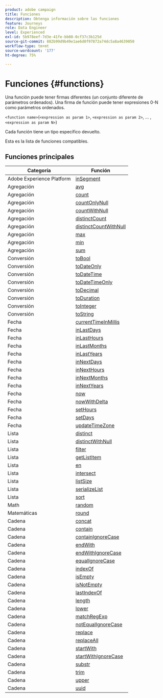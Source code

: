 ```yaml
---
product: adobe campaign
title: Funciones
description: Obtenga información sobre las funciones
feature: Journeys
role: Data Engineer
level: Experienced
exl-id: 5b978eef-7d3e-41fe-bb08-0cf37c3b125d
source-git-commit: 882b99d9b49e1ae6d0f97872a74dc5a8a4639050
workflow-type: tm+mt
source-wordcount: '177'
ht-degree: 75%

---
```


# Funciones {#functions}

Una función puede tener firmas diferentes (un conjunto diferente de parámetros ordenados). Una firma de función puede tener expresiones 0-N como parámetros ordenados.

`<function name>`(`<expression as param 1>`, `<expression as param 2>`, ... ,`<expression as param N>`)

Cada función tiene un tipo específico devuelto.

Esta es la lista de funciones compatibles.

## Funciones principales

| Categoría | Función |
|-------------|-----------------------|
| Adobe Experience Platform | [inSegment](../functions/functioninsegment.md) |
| Agregación | [avg](../functions/functionavg.md) |
| Agregación | [count](../functions/functioncount.md) |
| Agregación | [countOnlyNull](../functions/functioncountonlynull.md) |
| Agregación | [countWithNull](../functions/functioncountwithnull.md) |
| Agregación | [distinctCount](../functions/functiondistinctcount.md) |
| Agregación | [distinctCountWithNull](../functions/functiondistinctcountwithnull.md) |
| Agregación | [max](../functions/functionmax.md) |
| Agregación | [min](../functions/functionmin.md) |
| Agregación | [sum](../functions/functionsum.md) |
| Conversión | [toBool](../functions/functiontobool.md) |
| Conversión | [toDateOnly](../functions/functiontodateonly.md) |
| Conversión | [toDateTime](../functions/functiontodatetime.md) |
| Conversión | [toDateTimeOnly](../functions/functiontodatetimeonly.md) |
| Conversión | [toDecimal](../functions/functiontodecimal.md) |
| Conversión | [toDuration](../functions/functiontoduration.md) |
| Conversión | [toInteger](../functions/functiontointeger.md) |
| Conversión | [toString](../functions/functiontostring.md) |
| Fecha | [currentTimeInMillis](../functions/functioncurrenttimeinmillis.md) |
| Fecha | [inLastDays](../functions/functioninlastdays.md) |
| Fecha | [inLastHours](../functions/functioninlasthours.md) |
| Fecha | [inLastMonths](../functions/functioninlastmonths.md) |
| Fecha | [inLastYears](../functions/functioninlastyears.md) |
| Fecha | [inNextDays](../functions/functioninnextdays.md) |
| Fecha | [inNextHours](../functions/functioninnexthours.md) |
| Fecha | [inNextMonths](../functions/functioninnextmonths.md) |
| Fecha | [inNextYears](../functions/functioninnextyears.md) |
| Fecha | [now](../functions/functionnow.md) |
| Fecha | [nowWithDelta](../functions/functionnowwithdelta.md) |
| Fecha | [setHours](../functions/functionsethours.md) |
| Fecha | [setDays](../functions/functionsetdays.md) |
| Fecha | [updateTimeZone](../functions/functionupdatetimezone.md) |
| Lista | [distinct](../functions/functiondistinct.md) |
| Lista | [distinctWithNull](../functions/functiondistinctwithnull.md) |
| Lista | [filter](../functions/functionfilter.md) |
| Lista | [getListItem](../functions/functiongetlistitem.md) |
| Lista | [en](../functions/functionin.md) |
| Lista | [intersect](../functions/functionintersect.md) |
| Lista | [listSize](../functions/functionlistsize.md) |
| Lista | [serializeList](../functions/functionserializelist.md) |
| Lista | [sort](../functions/functionsort.md) |
| Math | [random](../functions/functionrandom.md) |
| Matemáticas | [round](../functions/functionround.md) |
| Cadena | [concat](../functions/functionconcat.md) |
| Cadena | [contain](../functions/functioncontain.md) |
| Cadena | [containIgnoreCase](../functions/functioncontainwithignorecase.md) |
| Cadena | [endWith](../functions/functionendwith.md) |
| Cadena | [endWithIgnoreCase](../functions/functionendwithignorecase.md) |
| Cadena | [equalIgnoreCase](../functions/functionequalignorecase.md) |
| Cadena | [indexOf](../functions/functionindexof.md) |
| Cadena | [isEmpty](../functions/functionisempty.md) |
| Cadena | [isNotEmpty](../functions/functionisnotempty.md) |
| Cadena | [lastIndexOf](../functions/functionlastindexof.md) |
| Cadena | [length](../functions/functionlength.md) |
| Cadena | [lower](../functions/functionlower.md) |
| Cadena | [matchRegExp](../functions/functionmatchregexp.md) |
| Cadena | [notEqualIgnoreCase](../functions/functionnotequalignorecase.md) |
| Cadena | [replace](../functions/functionreplace.md) |
| Cadena | [replaceAll](../functions/functionreplaceall.md) |
| Cadena | [startWith](../functions/functionstartwith.md) |
| Cadena | [startWithIgnoreCase](../functions/functionstartwithignorecase.md) |
| Cadena | [substr](../functions/functionsubstr.md) |
| Cadena | [trim](../functions/functiontrim.md) |
| Cadena | [upper](../functions/functionupper.md) |
| Cadena | [uuid](../functions/functionuuid.md) |
